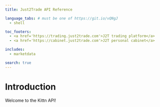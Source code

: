 ```yaml
---
title: Just2Trade API Reference

language_tabs: # must be one of https://git.io/vQNgJ
  - shell

toc_footers:
  - <a href='https://trading.just2trade.com'>J2T trading platform</a>
  - <a href='https://cabinet.just2trade.com'>J2T personal cabinet</a>

includes:
  - marketdata

search: true
---
```


# Introduction

Welcome to the Kittn API!

